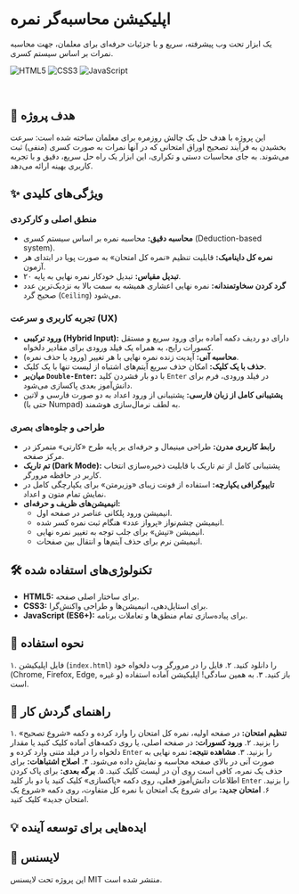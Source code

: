 # اپلیکیشن محاسبه‌گر نمره
یک ابزار تحت وب پیشرفته، سریع و با جزئیات حرفه‌ای برای معلمان، جهت محاسبه نمرات بر اساس سیستم کسری.

![HTML5](https://img.shields.io/badge/HTML5-E34F26?style=for-the-badge&logo=html5&logoColor=white)
![CSS3](https://img.shields.io/badge/CSS3-1572B6?style=for-the-badge&logo=css3&logoColor=white)
![JavaScript](https://img.shields.io/badge/JavaScript-F7DF1E?style=for-the-badge&logo=javascript&logoColor=black)

<br>



## 🎯 هدف پروژه

این پروژه با هدف حل یک چالش روزمره برای معلمان ساخته شده است: سرعت بخشیدن به فرآیند تصحیح اوراق امتحانی که در آنها نمرات به صورت کسری (منفی) ثبت می‌شوند. به جای محاسبات دستی و تکراری، این ابزار یک راه حل سریع، دقیق و با تجربه کاربری بهینه ارائه می‌دهد.

## ✨ ویژگی‌های کلیدی

### منطق اصلی و کارکردی
- **محاسبه دقیق:** محاسبه نمره بر اساس سیستم کسری (Deduction-based system).
- **نمره کل داینامیک:** قابلیت تنظیم «نمره کل امتحان» به صورت پویا در ابتدای هر آزمون.
- **تبدیل مقیاس:** تبدیل خودکار نمره نهایی به پایه ۲۰.
- **گرد کردن سخاوتمندانه:** نمره نهایی اعشاری همیشه به سمت بالا به نزدیک‌ترین عدد صحیح گرد (`Ceiling`) می‌شود.

### تجربه کاربری و سرعت (UX)
- **ورود ترکیبی (Hybrid Input):** دارای دو ردیف دکمه آماده برای ورود سریع و مستقل کسورات رایج، به همراه یک فیلد ورودی برای مقادیر دلخواه.
- **محاسبه آنی:** آپدیت زنده نمره نهایی با هر تغییر (ورود یا حذف نمره).
- **حذف با یک کلیک:** امکان حذف سریع آیتم‌های اشتباه از لیست تنها با یک کلیک.
- **میان‌بر `Double-Enter`:** با دو بار فشردن کلید `Enter` در فیلد ورودی، فرم برای دانش‌آموز بعدی پاکسازی می‌شود.
- **پشتیبانی کامل از زبان فارسی:** پشتیبانی از ورود اعداد به دو صورت فارسی و لاتین (حتی با Numpad) به لطف نرمال‌سازی هوشمند.

### طراحی و جلوه‌های بصری
- **رابط کاربری مدرن:** طراحی مینیمال و حرفه‌ای بر پایه طرح «کارتی» متمرکز در مرکز صفحه.
- **تم تاریک (Dark Mode):** پشتیبانی کامل از تم تاریک با قابلیت ذخیره‌سازی انتخاب کاربر در حافظه مرورگر.
- **تایپوگرافی یکپارچه:** استفاده از فونت زیبای «وزیرمتن» برای یکپارچگی کامل در نمایش تمام متون و اعداد.
- **انیمیشن‌های ظریف و حرفه‌ای:**
    - انیمیشن ورود پلکانی عناصر در صفحه اول.
    - انیمیشن چشم‌نواز «پرواز عدد» هنگام ثبت نمره کسر شده.
    - انیمیشن «تپش» برای جلب توجه به تغییر نمره نهایی.
    - انیمیشن نرم برای حذف آیتم‌ها و انتقال بین صفحات.

## 🛠️ تکنولوژی‌های استفاده شده

- **HTML5:** برای ساختار اصلی صفحه.
- **CSS3:** برای استایل‌دهی، انیمیشن‌ها و طراحی واکنش‌گرا.
- **JavaScript (ES6+):** برای پیاده‌سازی تمام منطق‌ها و تعاملات برنامه.

## 🚀 نحوه استفاده

۱. فایل اپلیکیشن (`index.html`) را دانلود کنید.
۲. فایل را در مرورگر وب دلخواه خود (Chrome, Firefox, Edge, و غیره) باز کنید.
۳. به همین سادگی! اپلیکیشن آماده استفاده است.

## 📖 راهنمای گردش کار

۱. **تنظیم امتحان:** در صفحه اولیه، نمره کل امتحان را وارد کرده و دکمه «شروع تصحیح» را بزنید.
۲. **ورود کسورات:** در صفحه اصلی، یا روی دکمه‌های آماده کلیک کنید یا مقدار دلخواه را در فیلد متنی وارد کرده و `Enter` را بزنید.
۳. **مشاهده نتیجه:** نمره نهایی به صورت آنی در بالای صفحه محاسبه و نمایش داده می‌شود.
۴. **اصلاح اشتباهات:** برای حذف یک نمره، کافی است روی آن در لیست کلیک کنید.
۵. **برگه بعدی:** برای پاک کردن اطلاعات دانش‌آموز فعلی، روی دکمه «پاکسازی» کلیک کنید یا دو بار کلید `Enter` را بزنید.
۶. **امتحان جدید:** برای شروع یک امتحان با نمره کل متفاوت، روی دکمه «شروع یک امتحان جدید» کلیک کنید.

## 💡 ایده‌هایی برای توسعه آینده

## 📄 لایسنس

این پروژه تحت لایسنس MIT منتشر شده است.
